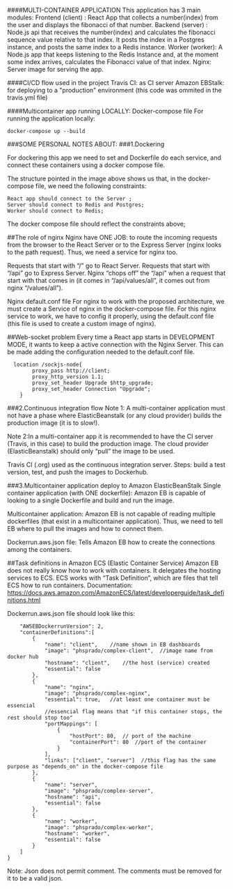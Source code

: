####MULTI-CONTAINER APPLICATION
This application has 3 main modules: 
Frontend (client) : React App that collects a number(index) from the user and displays the fibonacci of that number.
Backend (server) : Node.js api that receives the number(index) and calculates the fibonacci sequence value relative to that index. It posts the index in a Postgres instance, and posts the same index to a Redis instance.
Worker (worker): A Node.js app that keeps listening to the Redis Instance and, at the moment some index arrives, calculates the Fibonacci value of that index.
Nginx: Server image for serving the app.

####CI/CD flow used in the project
Travis CI: as CI server
Amazon EBStalk:  for deploying to a "production" environment (this code was ommited in the travis.yml file)

####Multicontainer app running LOCALLY: Docker-compose file
For running the application locally:
```
docker-compose up --build
```

###SOME PERSONAL NOTES ABOUT:
###1.Dockering

For dockering this app we need to set and Dockerfile do each service, and connect these containers using a docker compose file.

The structure pointed in the image above shows us that, in the docker-compose file, we need the following constraints:
```
React app should connect to the Server ;
Server should connect to Redis and Postgres;
Worker should connect to Redis;
```

The docker compose file should reflect the constraints above;

##The role of nginx 
Nginx have ONE JOB: to route the incoming requests from the browser to the React Server or to the Express Server (nginx looks to the path request). Thus, we need a service for nginx too.

Requests that start with “/” go to React Server. Requests that start with “/api” go to Express Server. Nginx “chops off” the “/api” when a request that start with that comes in (it comes in “/api/values/all”, it  comes out from nginx “/values/all”).

Nginx default.conf file
For nginx to work with the proposed architecture, we must create a Service of nginx in the docker-compose file. For this nginx service to work, we have to config it properly, using the default.conf file (this file is used to create a custom image of nginx).

##Web-socket problem
Every time a React app starts in DEVELOPMENT MODE, it wants to keep a active connection with the Nginx Server.
This can be made adding the configuration needed to the default.conf file.

```
  location /sockjs-node{
        proxy_pass http://client;
        proxy_http_version 1.1;
        proxy_set_header Upgrade $http_upgrade;
        proxy_set_header Connection "Upgrade";
    }
```
 

###2.Continuous integration flow
Note 1: A multi-container application must not have a phase where ElasticBeanstalk (or any cloud provider) builds the production image (it is to slow!).

Note 2:In a multi-container app it is recommended to have the CI server (Travis, in this case) to build the production image. The cloud provider (ElasticBeanstalk) should only “pull” the image to be used.

Travis CI (.org) used as the continuous integration server. Steps: build a test version, test, and push the images to Dockerhub.


###3.Multicontainer application deploy to Amazon ElasticBeanStalk
Single container application (with ONE dockerfile): Amazon EB is capable of looking to a single Dockerfile and build and run the image.

Multicontainer application: Amazon EB is not capable of reading multiple dockerfiles (that exist in a multicontainer application). Thus, we need to tell EB where to pull the images and how to connect them.

Dockerrun.aws.json file: Tells Amazon EB how to create the connections among the containers.

##Task definitions in Amazon ECS (Elastic Container Service)
Amazon EB does not really know how to work with containers. It delegates the hosting services to ECS.
ECS works with “Task Definition”, which are files that tell ECS how to run containers.
Documentation: https://docs.aws.amazon.com/AmazonECS/latest/developerguide/task_definitions.html


Dockerrun.aws.json file should look like this:
```json{
    "AWSEBDockerrunVersion": 2,
    "containerDefinitions":[  
        {
            "name": "client",    //name shown in EB dashboards
            "image": "phsprado/complex-client",  //image name from docker hub
            "hostname": "client",    //the host (service) created
            "essential": false
        },
        {
            "name": "nginx",
            "image": "phsprado/complex-nginx",
            "essential": true,   //at least one container must be essencial
            //essencial flag means that "if this container stops, the rest should stop too"
            "portMappings": [
                {
                    "hostPort": 80,  // port of the machine
                    "containerPort": 80  //port of the container
                }
            ],
            "links": ["client", "server"]  //this flag has the same purpose as "depends_on" in the docker-compose file
        },
        {
            "name": "server",
            "image": "phsprado/complex-server",
            "hostname": "api",
            "essential": false  
        },
        {
            "name": "worker",
            "image": "phsprado/complex-worker",
            "hostname": "worker",
            "essential": false
        }
    ]
}
```

Note: Json does not permit comment. The comments must be removed for it to be a valid json.


